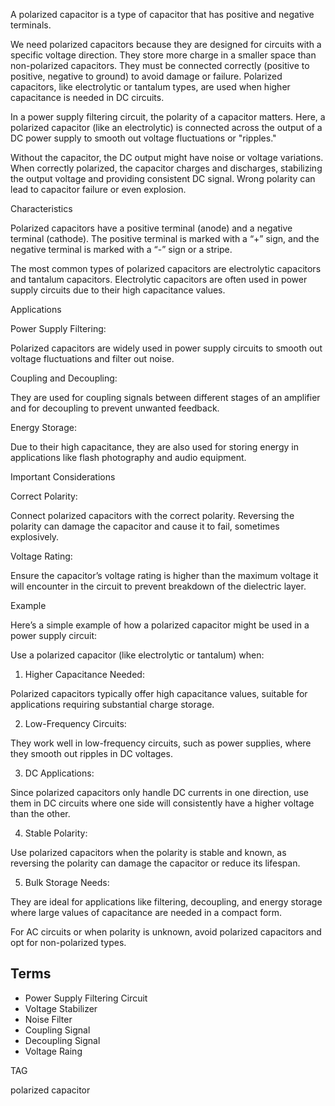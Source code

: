 A polarized capacitor is a type of capacitor that has positive and negative terminals.

We need polarized capacitors because they are designed for circuits with a specific voltage direction. They store more charge in a smaller space than non-polarized capacitors. They must be connected correctly (positive to positive, negative to ground) to avoid damage or failure. Polarized capacitors, like electrolytic or tantalum types, are used when higher capacitance is needed in DC circuits.

In a power supply filtering circuit, the polarity of a capacitor matters. Here, a polarized capacitor (like an electrolytic) is connected across the output of a DC power supply to smooth out voltage fluctuations or "ripples."

Without the capacitor, the DC output might have noise or voltage variations. When correctly polarized, the capacitor charges and discharges, stabilizing the output voltage and providing consistent DC signal. Wrong polarity can lead to capacitor failure or even explosion.

Characteristics

Polarized capacitors have a positive terminal (anode) and a negative terminal (cathode). The positive terminal is marked with a “+” sign, and the negative terminal is marked with a “-” sign or a stripe.

The most common types of polarized capacitors are electrolytic capacitors and tantalum capacitors. Electrolytic capacitors are often used in power supply circuits due to their high capacitance values.

Applications

Power Supply Filtering:

Polarized capacitors are widely used in power supply circuits to smooth out voltage fluctuations and filter out noise.

Coupling and Decoupling:

They are used for coupling signals between different stages of an amplifier and for decoupling to prevent unwanted feedback.

Energy Storage:

Due to their high capacitance, they are also used for storing energy in applications like flash photography and audio equipment.

Important Considerations

Correct Polarity:

Connect polarized capacitors with the correct polarity. Reversing the polarity can damage the capacitor and cause it to fail, sometimes explosively.

Voltage Rating:

Ensure the capacitor’s voltage rating is higher than the maximum voltage it will encounter in the circuit to prevent breakdown of the dielectric layer.

Example

Here’s a simple example of how a polarized capacitor might be used in a power supply circuit:

Use a polarized capacitor (like electrolytic or tantalum) when:

1. Higher Capacitance Needed:

Polarized capacitors typically offer high capacitance values, suitable for applications requiring substantial charge storage.

2. Low-Frequency Circuits:

They work well in low-frequency circuits, such as power supplies, where they smooth out ripples in DC voltages.

3. DC Applications:

Since polarized capacitors only handle DC currents in one direction, use them in DC circuits where one side will consistently have a higher voltage than the other.

4. Stable Polarity:

Use polarized capacitors when the polarity is stable and known, as reversing the polarity can damage the capacitor or reduce its lifespan.

5. Bulk Storage Needs:

They are ideal for applications like filtering, decoupling, and energy storage where large values of capacitance are needed in a compact form.

For AC circuits or when polarity is unknown, avoid polarized capacitors and opt for non-polarized types.

## Terms

- Power Supply Filtering Circuit
- Voltage Stabilizer
- Noise Filter
- Coupling Signal
- Decoupling Signal
- Voltage Raing

TAG

polarized capacitor
